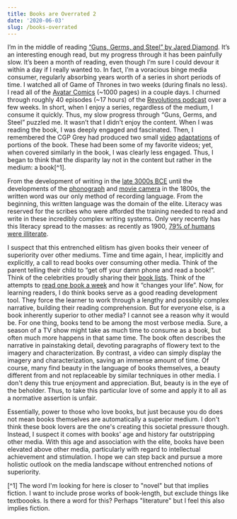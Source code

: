 ```yaml
---
title: Books are Overrated 2
date: '2020-06-03'
slug: /books-overrated
---
```


I’m in the middle of reading [“Guns, Germs, and Steel” by Jared Diamond](https://www.goodreads.com/book/show/1842.Guns_Germs_and_Steel). It’s an interesting enough read, but my progress through it has been painfully slow. It’s been a month of reading, even though I’m sure I could devour it within a day if I really wanted to. In fact, I’m a voracious binge media consumer, regularly absorbing years worth of a series in short periods of time. I watched all of Game of Thrones in two weeks (during finals no less). I read all of the [Avatar Comics](https://en.wikipedia.org/wiki/Avatar:_The_Last_Airbender_(comics)) (~1000 pages) in a couple days. I churned through roughly 40 episodes (~17 hours) of the [Revolutions podcast](https://www.revolutionspodcast.com/) over a few weeks. In short, when I enjoy a series, regardless of the medium, I consume it quickly. Thus, my slow progress through “Guns, Germs, and Steel” puzzled me. It wasn’t that I didn’t enjoy the content. When I was reading the book, I was deeply engaged and fascinated. Then, I remembered the CGP Grey had produced two small [video](https://www.youtube.com/watch?v=JEYh5WACqEk) [adaptations](https://www.youtube.com/watch?v=wOmjnioNulo&t=1s) of portions of the book. These had been some of my favorite videos; yet, when covered similarly in the book, I was clearly less engaged. Thus, I began to think that the disparity lay not in the content but rather in the medium: a book[^1].

From the development of writing in the [late 3000s BCE](https://www.britannica.com/topic/writing/Sumerian-writing) until the developments of the [phonograph](https://www.britannica.com/technology/phonograph) and [movie camera](https://en.wikipedia.org/wiki/History_of_film_technology) in the 1800s, the written word was our only method of recording language. From the beginning, this written language was the domain of the elite. Literacy was reserved for the scribes who were afforded the training needed to read and write in these incredibly complex writing systems. Only very recently has this literacy spread to the masses: as recently as 1900, [79% of humans were illiterate](https://ourworldindata.org/literacy#historical-change-in-literacy).

I suspect that this entrenched elitism has given books their veneer of superiority over other mediums. Time and time again, I hear, implicitly and explicitly, a call to read books over consuming other media. Think of the parent telling their child to “get off your damn phone and read a book!”. Think of the celebrities proudly sharing their [book lists](https://www.cnn.com/2019/12/28/politics/barack-obama-2019-favorite-books-list-trnd/index.html). Think of the attempts to [read one book a week](https://www.youtube.com/watch?v=r--wz576ke0) and how it “changes your life”. Now, for learning readers, I do think books serve as a good reading development tool. They force the learner to work through a lengthy and possibly complex narrative, building their reading comprehension. But for everyone else, is a book inherently superior to other media? I cannot see a reason why it would be. For one thing, books tend to be among the most verbose media. Sure, a season of a TV show might take as much time to consume as a book, but often much more happens in that same time. The book often describes the narrative in painstaking detail, devoting paragraphs of flowery text to the imagery and characterization. By contrast, a video can simply display the imagery and characterization, saving an immense amount of time. Of course, many find beauty in the language of books themselves, a beauty different from and not replaceable by similar techniques in other media. I don't deny this true enjoyment and appreciation. But, beauty is in the eye of the beholder. Thus, to take this particular love of some and apply it to all as a normative assertion is unfair.

Essentially, power to those who love books, but just because you do does not mean books themselves are automatically a superior medium. I don't think these book lovers are the one's creating this societal pressure though. Instead, I suspect it comes with books' age and history far outstripping other media. With this age and association with the elite, books have been elevated above other media, particularly with regard to intellectual achievement and stimulation. I hope we can step back and pursue a more holistic outlook on the media landscape without entrenched notions of superiority.

[^1] The word I'm looking for here is closer to "novel" but that implies fiction. I want to include prose works of book-length, but exclude things like textboooks. Is there a word for this? Perhaps "literature" but I feel this also implies fiction.